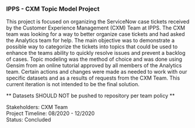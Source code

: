 ### IPPS - CXM Topic Model Project
This project is focused on organizing the ServiceNow case tickets received by the Customer Experience Management (CXM) Team at IPPS. The CXM team was looking for a way to better organize case tickets and had asked the Analytics team for help. The main objective was to demonstrate a possible way to categorize the tickets into topics that could be used to enhance the teams ability to quickly resolve issues and prevent a backlog of cases. Topic modeling was the method of choice and was done using Gensim from an online tutorial approved by all members of the Analytics team. Certain actions and changes were made as needed to work with our specific datasets and as a results of requests from the CXM Team. This current iteration is not intended to be the final solution.

** Datasets SHOULD NOT be pushed to repository per team policy **

Stakeholders: CXM Team \
Project Timeline: 08/2020 - 12/2020 \
Status: Concluded
